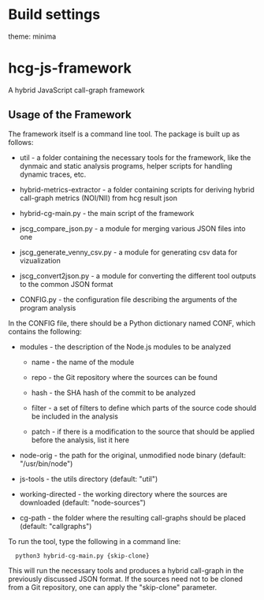 # Build settings
theme: minima

# hcg-js-framework
A hybrid JavaScript call-graph framework

Usage of the Framework
----------------------

The framework itself is a command line tool. The package is built up as
follows:

-   util - a folder containing the necessary tools for the framework,
    like the dynmaic and static analysis programs, helper scripts for
    handling dynamic traces, etc.

-   hybrid-metrics-extractor - a folder containing scripts for deriving
    hybrid call-graph metrics (NOI/NII) from hcg result json

-   hybrid-cg-main.py - the main script of the framework

-   jscg\_compare\_json.py - a module for merging various JSON files
    into one

-   jscg\_generate\_venny\_csv.py - a module for generating csv data
    for vizualization

-   jscg\_convert2json.py - a module for converting the different tool
    outputs to the common JSON format

-   CONFIG.py - the configuration file describing the arguments of the
    program analysis

In the CONFIG file, there should be a Python dictionary named CONF,
which contains the following:

-   modules - the description of the Node.js modules to be analyzed

    -   name - the name of the module

    -   repo - the Git repository where the sources can be found

    -   hash - the SHA hash of the commit to be analyzed

    -   filter - a set of filters to define which parts of the source
        code should be included in the analysis

    -   patch - if there is a modification to the source that should be
        applied before the analysis, list it here

-   node-orig - the path for the original, unmodified node binary
    (default: \"/usr/bin/node\")

-   js-tools - the utils directory (default: \"util\")

-   working-directed - the working directory where the sources are
    downloaded (default: \"node-sources\")

-   cg-path - the folder where the resulting call-graphs should be
    placed (default: \"callgraphs\")

To run the tool, type the following in a command line:

      python3 hybrid-cg-main.py {skip-clone}

This will run the necessary tools and produces a hybrid call-graph in
the previously discussed JSON format. If the sources need not to be
cloned from a Git repository, one can apply the \"skip-clone\"
parameter.
